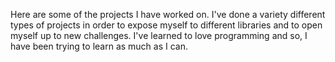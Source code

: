 Here are some of the projects I have worked on. I've done a variety different types of projects in order to 
expose myself to different libraries and to open myself up to new challenges. I've learned to love programming
and so, I have been trying to learn as much as I can.
